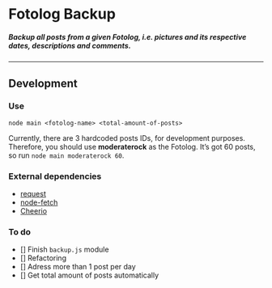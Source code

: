 # Fotolog Backup

##### Backup all posts from a given Fotolog, i.e. pictures *and* its respective dates, descriptions and comments.

---

## Development

### Use

`node main <fotolog-name> <total-amount-of-posts>`

Currently, there are 3 hardcoded posts IDs, for development purposes. Therefore, you should use **moderaterock** as the Fotolog. It’s got 60 posts, so run `node main moderaterock 60`.

### External dependencies

- [request](https://www.npmjs.com/package/request)
- [node-fetch](https://www.npmjs.com/package/node-fetch)
- [Cheerio](https://github.com/cheeriojs/cheerio)

### To do

- [] Finish `backup.js` module
- [] Refactoring
- [] Adress more than 1 post per day
- [] Get total amount of posts automatically

